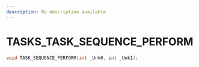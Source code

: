 ```yaml
---
description: No description available 
---
```


# TASKS\_TASK_SEQUENCE_PERFORM

```cpp
void TASK_SEQUENCE_PERFORM(int _Unk0, int _Unk1);
```